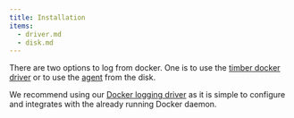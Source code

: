 ```yaml
---
title: Installation
items:
  - driver.md
  - disk.md
---
```


There are two options to log from docker. One is to use the [timber docker driver](https://github.com/timberio/docs) or to use the [agent](https://github.com/timberio/agent) from the disk.

We recommend using our [Docker logging driver](docker-logging-driver) as it is simple to configure and integrates with the already running Docker daemon.
